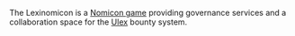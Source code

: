 The Lexinomicon is a [Nomicon game](https://github.com/cryptotechguru/Cryptonomicon/tree/master/Nomicon) 
providing governance services and a collaboration space for the 
[Ulex](https://github.com/proftomwbell/Ulex/blob/master/versions/1.1/ulex-europaeus.png) bounty system.
